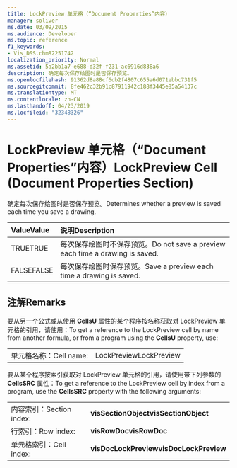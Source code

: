```yaml
---
title: LockPreview 单元格（“Document Properties”内容）
manager: soliver
ms.date: 03/09/2015
ms.audience: Developer
ms.topic: reference
f1_keywords:
- Vis_DSS.chm82251742
localization_priority: Normal
ms.assetid: 5a2bb1a7-e688-d32f-f231-ac6916d838a6
description: 确定每次保存绘图时是否保存预览。
ms.openlocfilehash: 91362d8a88cf6db2f4807c655a6d071ebbc731f5
ms.sourcegitcommit: 8fe462c32b91c87911942c188f3445e85a54137c
ms.translationtype: MT
ms.contentlocale: zh-CN
ms.lasthandoff: 04/23/2019
ms.locfileid: "32348326"
---
```

# <a name="lockpreview-cell-document-properties-section"></a><span data-ttu-id="13369-103">LockPreview 单元格（“Document Properties”内容）</span><span class="sxs-lookup"><span data-stu-id="13369-103">LockPreview Cell (Document Properties Section)</span></span>

<span data-ttu-id="13369-104">确定每次保存绘图时是否保存预览。</span><span class="sxs-lookup"><span data-stu-id="13369-104">Determines whether a preview is saved each time you save a drawing.</span></span>
  
|<span data-ttu-id="13369-105">**Value**</span><span class="sxs-lookup"><span data-stu-id="13369-105">**Value**</span></span>|<span data-ttu-id="13369-106">**说明**</span><span class="sxs-lookup"><span data-stu-id="13369-106">**Description**</span></span>|
|:-----|:-----|
| <span data-ttu-id="13369-107">TRUE</span><span class="sxs-lookup"><span data-stu-id="13369-107">TRUE</span></span>  <br/> | <span data-ttu-id="13369-108">每次保存绘图时不保存预览。</span><span class="sxs-lookup"><span data-stu-id="13369-108">Do not save a preview each time a drawing is saved.</span></span>  <br/> |
| <span data-ttu-id="13369-109">FALSE</span><span class="sxs-lookup"><span data-stu-id="13369-109">FALSE</span></span>  <br/> | <span data-ttu-id="13369-110">每次保存绘图时保存预览。</span><span class="sxs-lookup"><span data-stu-id="13369-110">Save a preview each time a drawing is saved.</span></span>  <br/> |
   
## <a name="remarks"></a><span data-ttu-id="13369-111">注解</span><span class="sxs-lookup"><span data-stu-id="13369-111">Remarks</span></span>

<span data-ttu-id="13369-112">要从另一个公式或从使用 **CellsU** 属性的某个程序按名称获取对 LockPreview 单元格的引用，请使用：</span><span class="sxs-lookup"><span data-stu-id="13369-112">To get a reference to the LockPreview cell by name from another formula, or from a program using the **CellsU** property, use:</span></span> 
  
|||
|:-----|:-----|
| <span data-ttu-id="13369-113">单元格名称：</span><span class="sxs-lookup"><span data-stu-id="13369-113">Cell name:</span></span>  <br/> | <span data-ttu-id="13369-114">LockPreview</span><span class="sxs-lookup"><span data-stu-id="13369-114">LockPreview</span></span>  <br/> |
   
<span data-ttu-id="13369-115">要从某个程序按索引获取对 LockPreview 单元格的引用，请使用带下列参数的 **CellsSRC** 属性：</span><span class="sxs-lookup"><span data-stu-id="13369-115">To get a reference to the LockPreview cell by index from a program, use the **CellsSRC** property with the following arguments:</span></span> 
  
|||
|:-----|:-----|
| <span data-ttu-id="13369-116">内容索引：</span><span class="sxs-lookup"><span data-stu-id="13369-116">Section index:</span></span>  <br/> |<span data-ttu-id="13369-117">**visSectionObject**</span><span class="sxs-lookup"><span data-stu-id="13369-117">**visSectionObject**</span></span> <br/> |
| <span data-ttu-id="13369-118">行索引：</span><span class="sxs-lookup"><span data-stu-id="13369-118">Row index:</span></span>  <br/> |<span data-ttu-id="13369-119">**visRowDoc**</span><span class="sxs-lookup"><span data-stu-id="13369-119">**visRowDoc**</span></span> <br/> |
| <span data-ttu-id="13369-120">单元格索引：</span><span class="sxs-lookup"><span data-stu-id="13369-120">Cell index:</span></span>  <br/> |<span data-ttu-id="13369-121">**visDocLockPreview**</span><span class="sxs-lookup"><span data-stu-id="13369-121">**visDocLockPreview**</span></span> <br/> |
   

